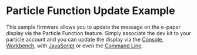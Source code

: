 # Particle Function Update Example

This sample firmware allows you to update the message on the e-paper display via the Particle Function feature. Simply associate the dev kit to your particle account and you can update the display via the [Console](https://console.particle.io/), [Workbench](https://docs.particle.io/tutorials/developer-tools/workbench/), with [JavaScript](https://docs.particle.io/reference/SDKs/javascript/#callfunction) or even the [Command Line](https://docs.particle.io/reference/developer-tools/cli/#particle-call).